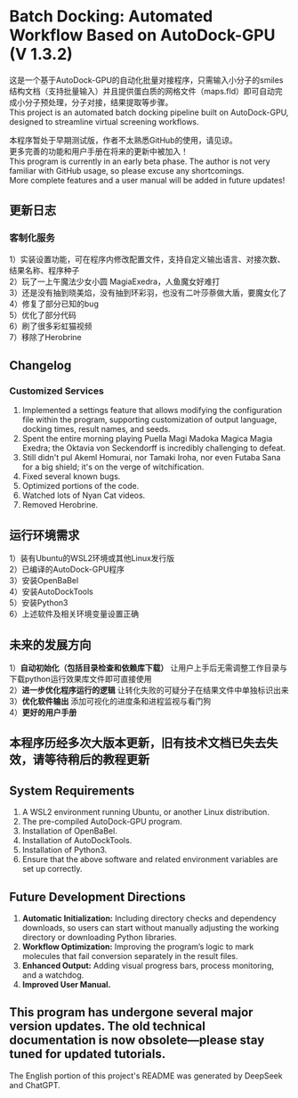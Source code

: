 # Batch Docking: Automated Workflow Based on AutoDock-GPU (V 1.3.2)
这是一个基于AutoDock-GPU的自动化批量对接程序，只需输入小分子的smiles结构文档（支持批量输入）并且提供蛋白质的网格文件（maps.fld）即可自动完成小分子预处理，分子对接，结果提取等步骤。<br>
This project is an automated batch docking pipeline built on AutoDock-GPU, designed to streamline virtual screening workflows.<br>

本程序暂处于早期测试版，作者不太熟悉GitHub的使用，请见谅。<br>
更多完善的功能和用户手册在将来的更新中被加入！<br>
This program is currently in an early beta phase. The author is not very familiar with GitHub usage, so please excuse any shortcomings.<br>
More complete features and a user manual will be added in future updates!<br>

## 更新日志
### 客制化服务 
1）实装设置功能，可在程序内修改配置文件，支持自定义输出语言、对接次数、结果名称、程序种子<br>
2）玩了一上午魔法少女小圆 MagiaExedra，人鱼魔女好难打<br>
3）还是没有抽到晓美焰，没有抽到环彩羽，也没有二叶莎萘做大盾，要魔女化了<br>
4）修复了部分已知的bug<br>
5）优化了部分代码<br>
6）刷了很多彩虹猫视频<br>
7）移除了Herobrine<br>

## Changelog<br>
### Customized Services
1. Implemented a settings feature that allows modifying the configuration file within the program, supporting customization of output language, docking times, result names, and seeds.<br>
2. Spent the entire morning playing Puella Magi Madoka Magica Magia Exedra; the Oktavia von Seckendorff is incredibly challenging to defeat.​<br>
3. Still didn't pul Akeml Homurai, nor Tamaki Iroha, nor even Futaba Sana for a big shield; it's on the verge of witchification.<br>
4. Fixed several known bugs.<br>
5. Optimized portions of the code.<br>
6. Watched lots of Nyan Cat videos.<br>
7. Removed Herobrine.<br>


## 运行环境需求
1）装有Ubuntu的WSL2环境或其他Linux发行版<br>
2）已编译的AutoDock-GPU程序<br>
3）安装OpenBaBel<br>
4）安装AutoDockTools<br>
5）安装Python3<br>
6）上述软件及相关环境变量设置正确<br>

## 未来的发展方向
1）**自动初始化（包括目录检查和依赖库下载）** 让用户上手后无需调整工作目录与下载python运行效果库文件即可直接使用<br>
2）**进一步优化程序运行的逻辑** 让转化失败的可疑分子在结果文件中单独标识出来<br>
3）**优化软件输出** 添加可视化的进度条和进程监视与看门狗<br>
4）**更好的用户手册**<br>

## 本程序历经多次大版本更新，旧有技术文档已失去失效，请等待稍后的教程更新

## System Requirements
1. A WSL2 environment running Ubuntu, or another Linux distribution.<br>
2. The pre-compiled AutoDock-GPU program.<br>
3. Installation of OpenBaBel.<br>
4. Installation of AutoDockTools.<br>
5. Installation of Python3.<br>
6. Ensure that the above software and related environment variables are set up correctly.<br>

## Future Development Directions
1. **Automatic Initialization:** Including directory checks and dependency downloads, so users can start without manually adjusting the working directory or downloading Python libraries.<br>
2. **Workflow Optimization:** Improving the program’s logic to mark molecules that fail conversion separately in the result files.<br>
3. **Enhanced Output:** Adding visual progress bars, process monitoring, and a watchdog.<br>
4. **Improved User Manual.**<br>

## This program has undergone several major version updates. The old technical documentation is now obsolete—please stay tuned for updated tutorials.

The English portion of this project's README was generated by DeepSeek and ChatGPT.







